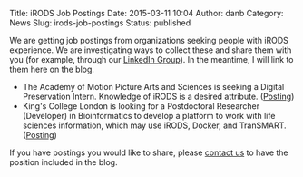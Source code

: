 Title: iRODS Job Postings
Date: 2015-03-11 10:04
Author: danb
Category: News
Slug: irods-job-postings
Status: published

We are getting job postings from organizations seeking people with iRODS
experience. We are investigating ways to collect these and share them
with you (for example, through our [LinkedIn
Group](https://www.linkedin.com/grp/home?gid=8162245)). In the meantime,
I will link to them here on the blog.

-   The Academy of Motion Picture Arts and Sciences is seeking a Digital
    Preservation Intern. Knowledge of iRODS is a desired attribute.
    ([Posting](http://irods.org/6s3a))
-   King's College London is looking for a Postdoctoral Researcher
    (Developer) in Bioinformatics to develop a platform to work with
    life sciences information, which may use iRODS, Docker, and
    TranSMART. ([Posting](http://irods.org/f04t))

If you have postings you would like to share, please [contact
us](http://irods.org/contact/ "Contact Us…") to have the position
included in the blog.
